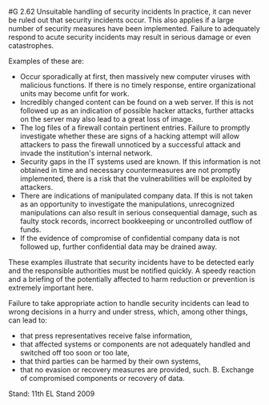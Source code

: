 #G 2.62 Unsuitable handling of security incidents
In practice, it can never be ruled out that security incidents occur. This also applies if a large number of security measures have been implemented. Failure to adequately respond to acute security incidents may result in serious damage or even catastrophes.

Examples of these are:

* Occur sporadically at first, then massively new computer viruses with malicious functions. If there is no timely response, entire organizational units may become unfit for work.
* Incredibly changed content can be found on a web server. If this is not followed up as an indication of possible hacker attacks, further attacks on the server may also lead to a great loss of image.
* The log files of a firewall contain pertinent entries. Failure to promptly investigate whether these are signs of a hacking attempt will allow attackers to pass the firewall unnoticed by a successful attack and invade the institution's internal network.
* Security gaps in the IT systems used are known. If this information is not obtained in time and necessary countermeasures are not promptly implemented, there is a risk that the vulnerabilities will be exploited by attackers.
* There are indications of manipulated company data. If this is not taken as an opportunity to investigate the manipulations, unrecognized manipulations can also result in serious consequential damage, such as faulty stock records, incorrect bookkeeping or uncontrolled outflow of funds.
* If the evidence of compromise of confidential company data is not followed up, further confidential data may be drained away.


These examples illustrate that security incidents have to be detected early and the responsible authorities must be notified quickly. A speedy reaction and a briefing of the potentially affected to harm reduction or prevention is extremely important here.

Failure to take appropriate action to handle security incidents can lead to wrong decisions in a hurry and under stress, which, among other things, can lead to:

* that press representatives receive false information,
* that affected systems or components are not adequately handled and switched off too soon or too late,
* that third parties can be harmed by their own systems,
* that no evasion or recovery measures are provided, such. B. Exchange of compromised components or recovery of data.


Stand: 11th EL Stand 2009



